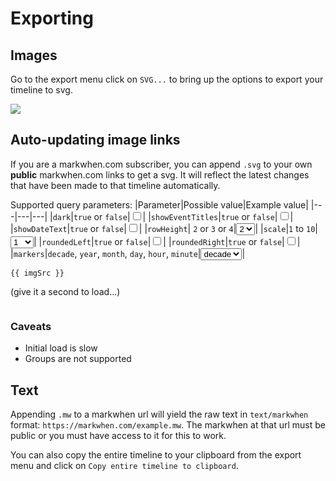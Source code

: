 <script setup>
import { computed, reactive, ref } from "vue";

const hwRatioNumerator = ref(100);
const rowHeight = ref("3");
const dark = ref(false);
const showDateText = ref(true);
const showEventTitles = ref(true);
const roundedRight = ref(true);
const roundedLeft = ref(true);
const markers = ref("year");
const scale = ref("1")
const hwRatio = computed(() => hwRatioNumerator.value / 100);

const ito = (string, val) => {
  return val ? { [string]: true } : {}
}
const query = computed(
  () =>
    new URLSearchParams({
      rowHeight: "" + rowHeight.value,
      markers: markers.value,
      scale: scale.value,
      ...ito("dark", dark.value),
      ...ito('showEventTitles', showEventTitles.value),
      ...ito('showDateText', showDateText.value),
      ...ito('roundedLeft', roundedLeft.value),
      ...ito('roundedRight', roundedRight.value)
    })
);
const imgSrc = computed(
  () => `https://markwhen.com/example.svg?${query.value.toString()}`
);
</script>

# Exporting

## Images

Go to the export menu click on `SVG...` to bring up the options to export your timeline to svg.

![](/images/export_svg.png)

## Auto-updating image links

<SubscriptionPillButtons />

If you are a markwhen.com subscriber, you can append `.svg` to your own **public** markwhen.com links to get a svg. It will reflect the latest changes that have been made to that timeline automatically.

Supported query parameters:
|Parameter|Possible value|Example value|
|---|---|---|
|`dark`|`true` or `false`|<input type="checkbox" v-model="dark">|
|`showEventTitles`|`true` or `false`|<input type="checkbox" v-model="showEventTitles"/>|
|`showDateText`|`true` or `false`|<input type="checkbox" v-model="showDateText"/>|
|`rowHeight`| `2` or `3` or `4`|<select v-model="rowHeight"><option>2</option><option>3</option><option>4</option></select>|
|`scale`|`1` to `10`|<select v-model="scale"><option>1</option><option>2</option><option>3</option><option>4</option><option>5</option><option>6</option><option>7</option><option>8</option><option>9</option><option>10</option></select>|
|`roundedLeft`|`true` or `false`|<input type="checkbox" v-model="roundedLeft"/>|
|`roundedRight`|`true` or `false`|<input type="checkbox" v-model="roundedRight"/>|
|`markers`|`decade`, `year`, `month`, `day`, `hour`, `minute`|<select v-model="markers"><option>decade</option><option>year</option><option>month</option><option>day</option><option>hour</option><option>minute</option></select>|

`{{ imgSrc }}`

(give it a second to load...)

<img :src="imgSrc" :style="`height: 15rem; background-color: ${ dark ? 'black' : 'white'};`"/>

### Caveats

- Initial load is slow
- Groups are not supported

## Text

Appending `.mw` to a markwhen url will yield the raw text in `text/markwhen` format: `https://markwhen.com/example.mw`. The markwhen at that url must be public or you must have access to it for this to work.

You can also copy the entire timeline to your clipboard from the export menu and click on `Copy entire timeline to clipboard`.